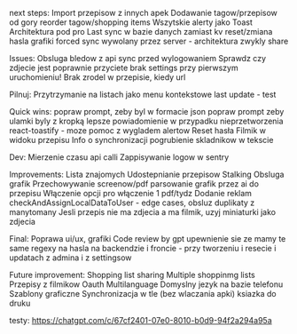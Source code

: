 next steps:
    Import przepisow z innych apek
    Dodawanie tagow/przepisow od gory
    reorder tagow/shopping items
    Wszytskie alerty jako Toast
    Architektura pod pro
    Last sync w bazie danych zamiast kv
    reset/zmiana hasla
    grafiki
    forced sync wywolany przez server - architektura
    zwykly share


Issues:
    Obsluga bledow z api
    sync przed wylogowaniem
    Sprawdz czy zdjecie jest poprawnie przyciete
    brak settings przy pierwszym uruchomieniu!
    Brak zrodel w przepisie, kiedy url


Pilnuj:
    Przytrzymanie na listach jako menu kontekstowe
    last update - test


Quick wins:
    popraw prompt, zeby byl w formacie json
    popraw prompt zeby ulamki byly z kropką
    lepsze powiadomienie w przypadku nieprzetworzenia
    react-toastify - moze pomoc z wygladem alertow
    Reset hasła
    Filmik w widoku przepisu
    Info o synchronizacji
    pogrubienie skladnikow w tekscie

Dev:
    Mierzenie czasu api calli
    Zappisywanie logow w sentry

Improvements:
    Lista znajomych
    Udostepnianie przepisow
    Stalking
    Obsluga grafik
    Przechowywanie screenow/pdf
    parsowanie grafik  przez ai do przepisu
    Włączenie opcji pro
    włączenie 1 pdf/tydz
    Dodanie reklam
    checkAndAssignLocalDataToUser - edge cases, obsluz duplikaty z manytomany
    Jesli przepis nie ma zdjecia a ma filmik, uzyj miniaturki jako zdjecia


Final:
    Poprawa ui/ux, grafiki
    Code review by gpt
    upewnienie sie ze mamy te same regexy na hasla na backendzie i froncie - przy tworzeniu i resecie i updatach z admina i z settingsow

Future improvement:
    Shopping list sharing
    Multiple shoppinmg lists
    Przepisy z filmikow
    Oauth
    Multilanguage
    Domyslny jezyk na bazie telefonu
    Szablony graficzne
    Synchronizacja w tle (bez wlaczania apki)
    ksiazka do druku


testy:
    https://chatgpt.com/c/67cf2401-07e0-8010-b0d9-94f2a294a95a